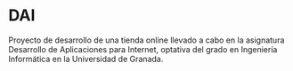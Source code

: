 # DAI
Proyecto de desarrollo de una tienda online llevado a cabo en la asignatura Desarrollo de Aplicaciones para Internet, optativa del grado en Ingeniería Informática en la Universidad de Granada. 
